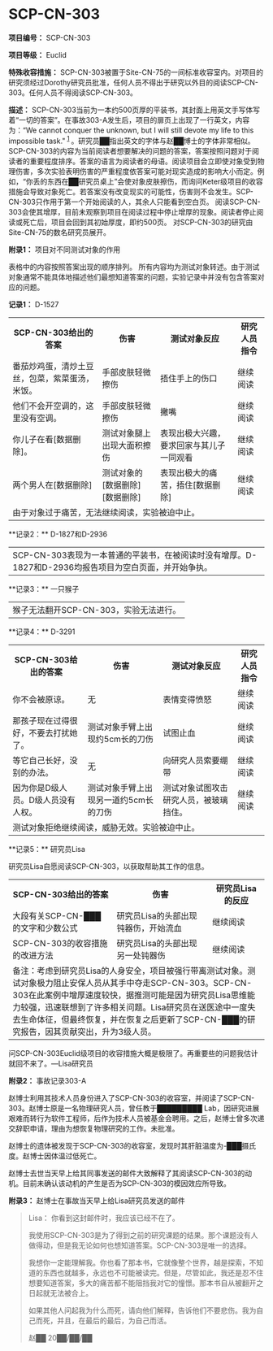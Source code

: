 # SCP-CN-303


**项目编号：** SCP-CN-303

**项目等级：** Euclid

**特殊收容措施：** SCP-CN-303被置于Site-CN-75的一间标准收容室内。对项目的研究须经过Dorothy研究员批准，任何人员不得出于研究以外目的阅读SCP-CN-303。任何人员不得阅读SCP-CN-303。

**描述：** SCP-CN-303当前为一本约500页厚的平装书，其封面上用英文手写体写着“一切的答案”。在事故303-A发生后，项目的扉页上出现了一行英文，内容为：“We cannot conquer the unknown, but I will still devote my life to this impossible task."<sup class='footnoteref'>
 <a shape='rect' class='footnoteref' id='footnoteref-1' href='javascript:;' onclick='WIKIDOT.page.utils.scrollToReference(&apos;footnote-1&apos;)'>1</a>
</sup>。研究员██指出英文的字体与赵██博士的字体非常相似。
SCP-CN-303的内容为当前阅读者想要解决的问题的答案，答案按照问题对于阅读者的重要程度排序。答案的语言为阅读者的母语。阅读项目会立即使对象受到物理伤害，多次实验表明伤害的严重程度依答案可能对现实造成的影响大小而定。例如，“你丢的东西在██研究员桌上”会使对象皮肤擦伤，而询问Keter级项目的收容措施会导致对象死亡。若答案没有改变现实的可能性，伤害则不会发生。SCP-CN-303只作用于第一个开始阅读的人，其余人只能看到空白页。
阅读SCP-CN-303会使其增厚，目前未观察到项目在阅读过程中停止增厚的现象。阅读者停止阅读或死亡后，项目会回到其初始厚度，即约500页。
对SCP-CN-303的研究由Site-CN-75的数名研究员展开。

**附录1：** 项目对不同测试对象的作用

表格中的内容按照答案出现的顺序排列。
所有内容均为测试对象转述。由于测试对象通常不能具体地描述他们最想知道答案的问题，实验记录中并没有包含答案对应的问题。

**记录1：** D-1527
<table class='wiki-content-table'>
 <tr>
  <th colspan='1' rowspan='1'>SCP-CN-303&#32473;&#20986;&#30340;&#31572;&#26696;</th>
  <th colspan='1' rowspan='1'>&#20260;&#23475;</th>
  <th colspan='1' rowspan='1'>&#27979;&#35797;&#23545;&#35937;&#21453;&#24212;</th>
  <th colspan='1' rowspan='1'>&#30740;&#31350;&#20154;&#21592;&#25351;&#20196;</th>
 </tr>
 <tr>
  <td colspan='1' rowspan='1'>&#30058;&#33540;&#28818;&#40481;&#34507;&#65292;&#28165;&#28818;&#22303;&#35910;&#19997;&#65292;&#21253;&#33756;&#65292;&#32043;&#33756;&#34507;&#27748;&#65292;&#31859;&#39277;&#12290;</td>
  <td colspan='1' rowspan='1'>&#25163;&#37096;&#30382;&#32932;&#36731;&#24494;&#25830;&#20260;</td>
  <td colspan='1' rowspan='1'>&#25410;&#20303;&#25163;&#19978;&#30340;&#20260;&#21475;</td>
  <td colspan='1' rowspan='1'>&#32487;&#32493;&#38405;&#35835;</td>
 </tr>
 <tr>
  <td colspan='1' rowspan='1'>&#20182;&#20204;&#19981;&#20250;&#24320;&#31354;&#35843;&#30340;&#65292;&#36825;&#37324;&#27809;&#26377;&#31354;&#35843;&#12290;</td>
  <td colspan='1' rowspan='1'>&#25163;&#37096;&#30382;&#32932;&#36731;&#24494;&#25830;&#20260;</td>
  <td colspan='1' rowspan='1'>&#25735;&#22068;</td>
  <td colspan='1' rowspan='1'>&#32487;&#32493;&#38405;&#35835;</td>
 </tr>
 <tr>
  <td colspan='1' rowspan='1'>&#20320;&#20799;&#23376;&#22312;&#30475;[&#25968;&#25454;&#21024;&#38500;]&#12290;</td>
  <td colspan='1' rowspan='1'>&#27979;&#35797;&#23545;&#35937;&#33151;&#19978;&#20986;&#29616;&#22823;&#38754;&#31215;&#25830;&#20260;</td>
  <td colspan='1' rowspan='1'>&#34920;&#29616;&#20986;&#26497;&#22823;&#20852;&#36259;&#65292;&#35201;&#27714;&#22238;&#23478;&#19982;&#20854;&#20799;&#23376;&#19968;&#21516;&#35266;&#30475;</td>
  <td colspan='1' rowspan='1'>&#32487;&#32493;&#38405;&#35835;</td>
 </tr>
 <tr>
  <td colspan='1' rowspan='1'>&#20004;&#20010;&#30007;&#20154;&#22312;[&#25968;&#25454;&#21024;&#38500;]</td>
  <td colspan='1' rowspan='1'>&#27979;&#35797;&#23545;&#35937;&#30340;[&#25968;&#25454;&#21024;&#38500;][&#25968;&#25454;&#21024;&#38500;]</td>
  <td colspan='1' rowspan='1'>&#34920;&#29616;&#20986;&#26497;&#22823;&#30340;&#30171;&#33510;&#65292;&#25410;&#20303;[&#25968;&#25454;&#21024;&#38500;]</td>
  <td colspan='1' rowspan='1'>&#32487;&#32493;&#38405;&#35835;</td>
 </tr>
 <tr>
  <td colspan='4' rowspan='1'>&#30001;&#20110;&#23545;&#35937;&#36807;&#20110;&#30171;&#33510;&#65292;&#26080;&#27861;&#32487;&#32493;&#38405;&#35835;&#65292;&#23454;&#39564;&#34987;&#36843;&#20013;&#27490;&#12290;</td>
 </tr>
</table>
**记录2：** D-1827和D-2936

<table class='wiki-content-table'>
 <tr>
  <td colspan='1' rowspan='1'>SCP-CN-303&#34920;&#29616;&#20026;&#19968;&#26412;&#26222;&#36890;&#30340;&#24179;&#35013;&#20070;&#65292;&#22312;&#34987;&#38405;&#35835;&#26102;&#27809;&#26377;&#22686;&#21402;&#12290;D-1827&#21644;D-2936&#22343;&#25253;&#21578;&#39033;&#30446;&#20026;&#31354;&#30333;&#39029;&#38754;&#65292;&#24182;&#24320;&#22987;&#20105;&#25191;&#12290;</td>
 </tr>
</table>
**记录3：** 一只猴子

<table class='wiki-content-table'>
 <tr>
  <td colspan='1' rowspan='1'>&#29492;&#23376;&#26080;&#27861;&#32763;&#24320;SCP-CN-303&#65292;&#23454;&#39564;&#26080;&#27861;&#36827;&#34892;&#12290;</td>
 </tr>
</table>
**记录4：** D-3291
<table class='wiki-content-table'>
 <tr>
  <th colspan='1' rowspan='1'>SCP-CN-303&#32473;&#20986;&#30340;&#31572;&#26696;</th>
  <th colspan='1' rowspan='1'>&#20260;&#23475;</th>
  <th colspan='1' rowspan='1'>&#27979;&#35797;&#23545;&#35937;&#21453;&#24212;</th>
  <th colspan='1' rowspan='1'>&#30740;&#31350;&#20154;&#21592;&#25351;&#20196;</th>
 </tr>
 <tr>
  <td colspan='1' rowspan='1'>&#20320;&#19981;&#20250;&#34987;&#21407;&#35845;&#12290;</td>
  <td colspan='1' rowspan='1'>&#26080;</td>
  <td colspan='1' rowspan='1'>&#34920;&#24773;&#21464;&#24471;&#24868;&#24594;</td>
  <td colspan='1' rowspan='1'>&#32487;&#32493;&#38405;&#35835;</td>
 </tr>
 <tr>
  <td colspan='1' rowspan='1'>&#37027;&#23401;&#23376;&#29616;&#22312;&#36807;&#24471;&#24456;&#22909;&#65292;&#19981;&#35201;&#21435;&#25171;&#25200;&#22905;&#20102;&#12290;</td>
  <td colspan='1' rowspan='1'>&#27979;&#35797;&#23545;&#35937;&#25163;&#33218;&#19978;&#20986;&#29616;&#32422;5cm&#38271;&#30340;&#20992;&#20260;</td>
  <td colspan='1' rowspan='1'>&#35797;&#22270;&#27490;&#34880;</td>
  <td colspan='1' rowspan='1'>&#32487;&#32493;&#38405;&#35835;</td>
 </tr>
 <tr>
  <td colspan='1' rowspan='1'>&#31561;&#23427;&#33258;&#24049;&#38271;&#22909;&#65292;&#27809;&#21035;&#30340;&#21150;&#27861;&#12290;</td>
  <td colspan='1' rowspan='1'>&#26080;</td>
  <td colspan='1' rowspan='1'>&#21521;&#30740;&#31350;&#20154;&#21592;&#32034;&#35201;&#32503;&#24102;</td>
  <td colspan='1' rowspan='1'>&#32487;&#32493;&#38405;&#35835;</td>
 </tr>
 <tr>
  <td colspan='1' rowspan='1'>&#22240;&#20026;&#20320;&#26159;D&#32423;&#20154;&#21592;&#12290;D&#32423;&#20154;&#21592;&#27809;&#26377;&#20154;&#26435;&#12290;</td>
  <td colspan='1' rowspan='1'>&#27979;&#35797;&#23545;&#35937;&#25163;&#33218;&#19978;&#20986;&#29616;&#21478;&#19968;&#36947;&#32422;5cm&#38271;&#30340;&#20992;&#20260;</td>
  <td colspan='1' rowspan='1'>&#27979;&#35797;&#23545;&#35937;&#35797;&#22270;&#25915;&#20987;&#30740;&#31350;&#20154;&#21592;&#65292;&#34987;&#29627;&#29827;&#25377;&#20303;&#12290;</td>
  <td colspan='1' rowspan='1'>&#32487;&#32493;&#38405;&#35835;</td>
 </tr>
 <tr>
  <td colspan='4' rowspan='1'>&#27979;&#35797;&#23545;&#35937;&#25298;&#32477;&#32487;&#32493;&#38405;&#35835;&#65292;&#23041;&#32961;&#26080;&#25928;&#12290;&#23454;&#39564;&#34987;&#36843;&#20013;&#27490;&#12290;</td>
 </tr>
</table>
**记录5：** 研究员Lisa

研究员Lisa自愿阅读SCP-CN-303，以获取帮助其工作的信息。

<table class='wiki-content-table'>
 <tr>
  <th colspan='1' rowspan='1'>SCP-CN-303&#32473;&#20986;&#30340;&#31572;&#26696;</th>
  <th colspan='1' rowspan='1'>&#20260;&#23475;</th>
  <th colspan='1' rowspan='1'>&#30740;&#31350;&#21592;Lisa&#30340;&#21453;&#24212;</th>
 </tr>
 <tr>
  <td colspan='1' rowspan='1'>&#22823;&#27573;&#26377;&#20851;SCP-CN-&#9608;&#9608;&#9608;&#30340;&#25991;&#23383;&#21644;&#23569;&#25968;&#20844;&#24335;</td>
  <td colspan='1' rowspan='1'>&#30740;&#31350;&#21592;Lisa&#30340;&#22836;&#37096;&#20986;&#29616;&#38045;&#22120;&#20260;&#65292;&#24320;&#22987;&#27969;&#34880;</td>
  <td colspan='1' rowspan='1'>&#32487;&#32493;&#38405;&#35835;</td>
 </tr>
 <tr>
  <td colspan='1' rowspan='1'>SCP-CN-303&#30340;&#25910;&#23481;&#25514;&#26045;&#30340;&#25913;&#36827;&#26041;&#27861;</td>
  <td colspan='1' rowspan='1'>&#30740;&#31350;&#21592;Lisa&#30340;&#22836;&#37096;&#20986;&#29616;&#21478;&#19968;&#22788;&#38045;&#22120;&#20260;</td>
  <td colspan='1' rowspan='1'>&#32487;&#32493;&#38405;&#35835;</td>
 </tr>
 <tr>
  <td colspan='3' rowspan='1'>&#22791;&#27880;&#65306;&#32771;&#34385;&#21040;&#30740;&#31350;&#21592;Lisa&#30340;&#20154;&#36523;&#23433;&#20840;&#65292;&#39033;&#30446;&#34987;&#24378;&#34892;&#24102;&#31163;&#27979;&#35797;&#23545;&#35937;&#12290;&#27979;&#35797;&#23545;&#35937;&#26497;&#21147;&#38459;&#27490;&#23433;&#20445;&#20154;&#21592;&#20174;&#20854;&#25163;&#20013;&#22842;&#36208;SCP-CN-303&#12290;SCP-CN-303&#22312;&#27492;&#26696;&#20363;&#20013;&#22686;&#21402;&#36895;&#24230;&#36739;&#24555;&#65292;&#25454;&#25512;&#27979;&#21487;&#33021;&#26159;&#22240;&#20026;&#30740;&#31350;&#21592;Lisa&#24605;&#32500;&#33021;&#21147;&#36739;&#24378;&#65292;&#36805;&#36895;&#32852;&#24819;&#21040;&#20102;&#35768;&#22810;&#30456;&#20851;&#38382;&#39064;&#12290;Lisa&#30740;&#31350;&#21592;&#22312;&#36865;&#21307;&#36884;&#20013;&#19968;&#24230;&#22833;&#21435;&#29983;&#21629;&#20307;&#24449;&#65292;&#20294;&#26368;&#32456;&#24674;&#22797;&#65292;&#24182;&#22312;&#24674;&#22797;&#20043;&#21518;&#26356;&#26032;&#20102;SCP-CN-&#9608;&#9608;&#9608;&#30340;&#30740;&#31350;&#25253;&#21578;&#65292;&#22240;&#20854;&#36129;&#29486;&#31361;&#20986;&#65292;&#21319;&#20026;3&#32423;&#20154;&#21592;&#12290;</td>
 </tr>
</table>
问SCP-CN-303Euclid级项目的收容措施大概是极限了。再重要些的问题我估计就回不来了。—Lisa研究员

**附录2：** 事故记录303-A

赵博士利用其技术人员身份进入了SCP-CN-303的收容室，并阅读了SCP-CN-303。赵博士原是一名物理研究人员，曾任教于█████████ Lab，因研究进展艰难而转行为软件工程师，后作为技术人员被基金会聘用。之后，赵博士曾多次递交辞职申请，理由为想恢复物理研究的工作。未批准。

赵博士的遗体被发现于SCP-CN-303的收容室，发现时其肝脏温度为-███摄氏度。赵博士因体温过低死亡。

赵博士去世当天早上给其同事发送的邮件大致解释了其阅读SCP-CN-303的动机。目前未确认该动机的产生是否为SCP-CN-303的模因效应所导致。

**附录3：** 赵博士在事故当天早上给Lisa研究员发送的邮件


> Lisa：
你看到这封邮件时，我应该已经不在了。
> 
> 我使用SCP-CN-303是为了得到之前的研究课题的结果。那个课题没有人做得动，但是我无论如何也想知道答案。SCP-CN-303是唯一的选择。
> 
> 我想你一定能理解我。你也看了那本书，它就像整个世界，越是探索，不知道的东西也就越多，永远也不可能被读完。但是，尽管如此，我还是忍不住想要知道答案，多大的痛苦都不能阻挡我对它的憧憬。那本书自从被翻开之日起就无法被合上。
> 
> 如果其他人问起我为什么而死，请向他们解释，告诉他们不要悲伤。我为自己而死，并且，在最后的最后，为自己而活。
> 
> 赵██
20██/██/██
> 



